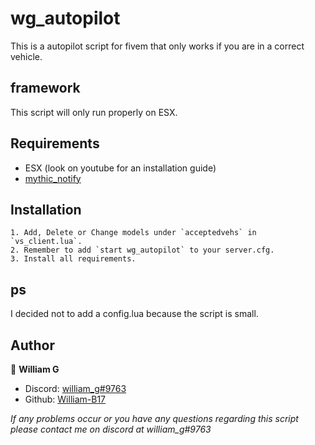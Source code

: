 # wg_autopilot
This is a autopilot script for fivem that only works if you are in a correct vehicle.

## framework
This script will only run properly on ESX.

## Requirements
* ESX (look on youtube for an installation guide)
* [mythic_notify](https://github.com/yordi-a/mythic_notify)

## Installation
```
1. Add, Delete or Change models under `acceptedvehs` in `vs_client.lua`.
2. Remember to add `start wg_autopilot` to your server.cfg.
3. Install all requirements.
```

## ps
I decided not to add a config.lua because the script is small.

## Author

👤 **William G**

- Discord: [william_g#9763](https://discord.gg/ma3y5xKfem)
- Github: [William-B17](https://github.com/William-B17)

_If any problems occur or you have any questions regarding this script please contact me on discord at william_g#9763_
